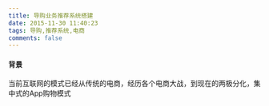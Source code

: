 ```yaml
---
title: 导购业务推荐系统搭建
date: 2015-11-30 11:40:23
tags: 导购,推荐系统,电商
comments: false
---
```


#### 背景

当前互联网的模式已经从传统的电商，经历各个电商大战，到现在的两极分化，集中式的App购物模式